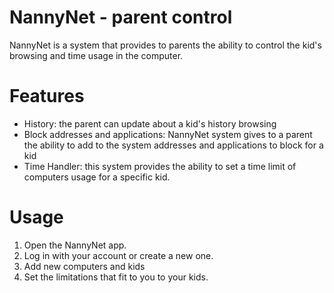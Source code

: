 # NannyNet - parent control

NannyNet is a system that provides to parents the ability to control the kid's browsing and
time usage in the computer.

# Features
- History: the parent can update about a kid's history browsing
- Block addresses and applications: NannyNet system gives to a parent the ability to add to the system 
addresses and applications to block for a kid
- Time Handler: this system provides the ability to set a time limit of computers usage for a specific kid.

# Usage

1. Open the NannyNet app.
2. Log in with your account or create a new one.
3. Add new computers and kids
4. Set the limitations that fit to you to your kids.
